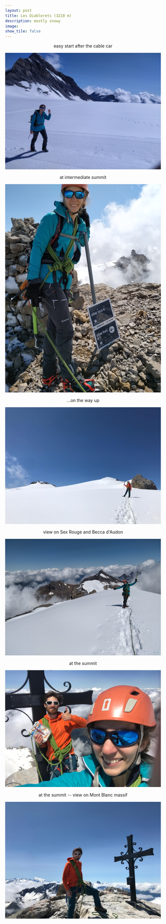 ```yaml
---
layout: post
title: Les Diablerets (3210 m)
description: mostly snowy 
image:
show_tile: false 
---
```




<center> easy start after the cable car </center>

![](../assets/images/summer/les_diableret/IMG_20210711_102105_1.jpg)





<center> at intermediate summit </center>

![](../assets/images/summer/les_diableret/IMG_20210711_111442.jpg)


<center> ...on the way up </center>

![](../assets/images/summer/les_diableret/IMG-20210711-WA0003.jpg)



<center> view on Sex Rouge and Becca d'Audon </center>

![](../assets/images/summer/les_diableret/IMG_20210711_132004.jpg)



<center> at the summit </center>

![](../assets/images/summer/les_diableret/IMG-20210711-WA0004.jpg)



<center> at the summit -- view on Mont Blanc massif </center>

![](../assets/images/summer/les_diableret/IMG-20210711-WA0005.jpg)




